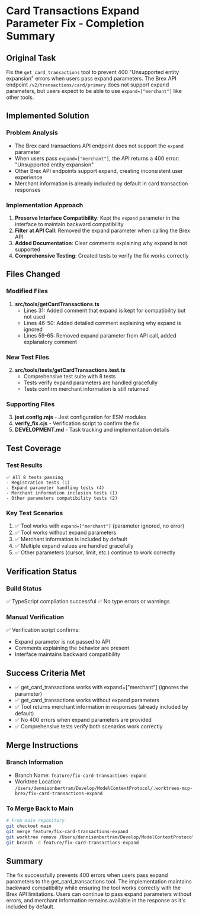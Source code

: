 # Card Transactions Expand Parameter Fix - Completion Summary

## Original Task
Fix the `get_card_transactions` tool to prevent 400 "Unsupported entity expansion" errors when users pass expand parameters. The Brex API endpoint `/v2/transactions/card/primary` does not support expand parameters, but users expect to be able to use `expand=["merchant"]` like other tools.

## Implemented Solution

### Problem Analysis
- The Brex card transactions API endpoint does not support the `expand` parameter
- When users pass `expand=["merchant"]`, the API returns a 400 error: "Unsupported entity expansion"
- Other Brex API endpoints support expand, creating inconsistent user experience
- Merchant information is already included by default in card transaction responses

### Implementation Approach
1. **Preserve Interface Compatibility**: Kept the `expand` parameter in the interface to maintain backward compatibility
2. **Filter at API Call**: Removed the expand parameter when calling the Brex API
3. **Added Documentation**: Clear comments explaining why expand is not supported
4. **Comprehensive Testing**: Created tests to verify the fix works correctly

## Files Changed

### Modified Files
1. **src/tools/getCardTransactions.ts**
   - Lines 31: Added comment that expand is kept for compatibility but not used
   - Lines 46-50: Added detailed comment explaining why expand is ignored
   - Lines 59-65: Removed expand parameter from API call, added explanatory comment

### New Test Files
2. **src/tools/__tests__/getCardTransactions.test.ts**
   - Comprehensive test suite with 8 tests
   - Tests verify expand parameters are handled gracefully
   - Tests confirm merchant information is still returned

### Supporting Files
3. **jest.config.mjs** - Jest configuration for ESM modules
4. **verify_fix.cjs** - Verification script to confirm the fix
5. **DEVELOPMENT.md** - Task tracking and implementation details

## Test Coverage

### Test Results
```
✅ All 8 tests passing
- Registration tests (1)
- Expand parameter handling tests (4)
- Merchant information inclusion tests (1)
- Other parameters compatibility tests (2)
```

### Key Test Scenarios
1. ✅ Tool works with `expand=["merchant"]` (parameter ignored, no error)
2. ✅ Tool works without expand parameters
3. ✅ Merchant information is included by default
4. ✅ Multiple expand values are handled gracefully
5. ✅ Other parameters (cursor, limit, etc.) continue to work correctly

## Verification Status

### Build Status
✅ TypeScript compilation successful
✅ No type errors or warnings

### Manual Verification
✅ Verification script confirms:
- Expand parameter is not passed to API
- Comments explaining the behavior are present
- Interface maintains backward compatibility

## Success Criteria Met
- ✅ get_card_transactions works with expand=["merchant"] (ignores the parameter)
- ✅ get_card_transactions works without expand parameters
- ✅ Tool returns merchant information in responses (already included by default)
- ✅ No 400 errors when expand parameters are provided
- ✅ Comprehensive tests verify both scenarios work correctly

## Merge Instructions

### Branch Information
- Branch Name: `feature/fix-card-transactions-expand`
- Worktree Location: `/Users/dennisonbertram/Develop/ModelContextProtocol/.worktrees-mcp-brex/fix-card-transactions-expand`

### To Merge Back to Main
```bash
# From main repository
git checkout main
git merge feature/fix-card-transactions-expand
git worktree remove /Users/dennisonbertram/Develop/ModelContextProtocol/.worktrees-mcp-brex/fix-card-transactions-expand
git branch -d feature/fix-card-transactions-expand
```

## Summary
The fix successfully prevents 400 errors when users pass expand parameters to the get_card_transactions tool. The implementation maintains backward compatibility while ensuring the tool works correctly with the Brex API limitations. Users can continue to pass expand parameters without errors, and merchant information remains available in the response as it's included by default.